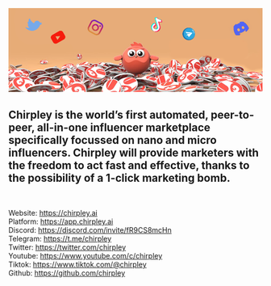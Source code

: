 <p align="center">
  <img src="https://github.com/chirpley/chirpley/raw/main/tokenbanner.png" />
</p>

## Chirpley is the world’s first automated, peer-to-peer, all-in-one influencer marketplace specifically focussed on nano and micro influencers. Chirpley will provide marketers with the freedom to act fast and effective, thanks to the possibility of a 1-click marketing bomb. <br>

<br>

Website: https://chirpley.ai<br>
Platform: https://app.chirpley.ai<br>
Discord: https://discord.com/invite/fR9CS8mcHn<br>
Telegram: https://t.me/chirpley<br>
Twitter: https://twitter.com/chirpley<br>
Youtube: https://www.youtube.com/c/chirpley<br>
Tiktok: https://www.tiktok.com/@chirpley<br>
Github: https://github.com/chirpley<br>
